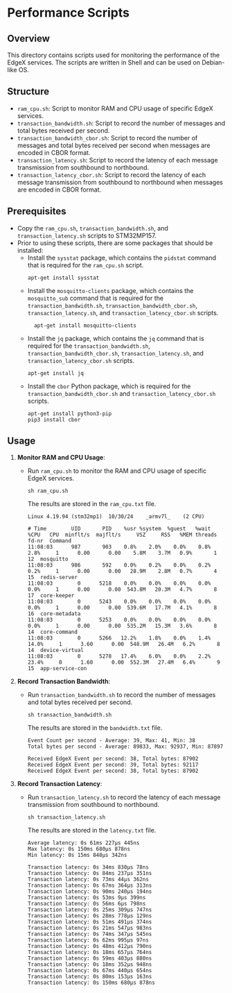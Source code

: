 # Performance Scripts

## Overview
This directory contains scripts used for monitoring the performance of the EdgeX services.
The scripts are written in Shell and can be used on Debian-like OS.

## Structure
- `ram_cpu.sh`: Script to monitor RAM and CPU usage of specific EdgeX services.
- `transaction_bandwidth.sh`: Script to record the number of messages and total bytes received per second.
- `transaction_bandwidth_cbor.sh`: Script to record the number of messages and total bytes received per second when messages are encoded in CBOR format.
- `transaction_latency.sh`: Script to record the latency of each message transmission from southbound to northbound.
- `transaction_latency_cbor.sh`: Script to record the latency of each message transmission from southbound to northbound when messages are encoded in CBOR format.

## Prerequisites
- Copy the `ram_cpu.sh`, `transaction_bandwidth.sh`, and `transaction_latency.sh` scripts to STM32MP157.
- Prior to using these scripts, there are some packages that should be installed:
  - Install the `sysstat` package, which contains the `pidstat` command that is required for the `ram_cpu.sh` script.
    ```shell
    apt-get install sysstat
    ```
  - Install the `mosquitto-clients` package, which contains the `mosquitto_sub` command that is required for the `transaction_bandwidth.sh`, `transaction_bandwidth_cbor.sh`, `transaction_latency.sh`, and `transaction_latency_cbor.sh` scripts.
    ```shell
      apt-get install mosquitto-clients
    ```
  - Install the `jq` package, which contains the `jq` command that is required for the `transaction_bandwidth.sh`, `transaction_bandwidth_cbor.sh`, `transaction_latency.sh`, and `transaction_latency_cbor.sh` scripts.
    ```shell
    apt-get install jq
    ```
  - Install the `cbor` Python package, which is required for the `transaction_bandwidth_cbor.sh` and `transaction_latency_cbor.sh` scripts.
    ```shell
    apt-get install python3-pip
    pip3 install cbor
    ```

## Usage

1. **Monitor RAM and CPU Usage**:
    - Run `ram_cpu.sh` to monitor the RAM and CPU usage of specific EdgeX services.
      ```shell
      sh ram_cpu.sh
      ```
      The results are stored in the `ram_cpu.txt` file.
      ```
      Linux 4.19.94 (stm32mp1) 	10/30/24 	_armv7l_	(2 CPU)

      # Time        UID       PID    %usr %system  %guest   %wait    %CPU   CPU  minflt/s  majflt/s     VSZ     RSS   %MEM threads   fd-nr  Command
      11:08:03      987       903    0.8%    2.0%    0.0%    0.8%    2.8%     1      0.00      0.00    5.8M    3.7M   0.9%       1      12  mosquitto
      11:08:03      986       592    0.0%    0.2%    0.0%    0.2%    0.2%     1      0.00      0.00   28.9M    2.8M   0.7%       4      15  redis-server
      11:08:03        0      5218    0.0%    0.0%    0.0%    0.0%    0.0%     1      0.00      0.00  543.8M   20.3M   4.7%       8      17  core-keeper
      11:08:03        0      5243    0.0%    0.0%    0.0%    0.0%    0.0%     1      0.00      0.00  539.6M   17.7M   4.1%       8      16  core-metadata
      11:08:03        0      5253    0.0%    0.0%    0.0%    0.0%    0.0%     1      0.00      0.00  535.2M   15.3M   3.6%       8      14  core-command
      11:08:03        0      5266   12.2%    1.8%    0.0%    1.4%   14.0%     1      3.60      0.00  548.9M   26.4M   6.2%       8      14  device-virtual
      11:08:03        0      5278   17.4%    6.0%    0.0%    2.2%   23.4%     0      1.60      0.00  552.3M   27.4M   6.4%       9      15  app-service-con      
      ```

2. **Record Transaction Bandwidth**:
    - Run `transaction_bandwidth.sh` to record the number of messages and total bytes received per second.
      ```shell
      sh transaction_bandwidth.sh
      ```
      The results are stored in the `bandwidth.txt` file.
      ```
      Event Count per second - Average: 39, Max: 41, Min: 38
      Total bytes per second - Average: 89833, Max: 92937, Min: 87897

      Received EdgeX Event per second: 38, Total bytes: 87902
      Received EdgeX Event per second: 39, Total bytes: 92117
      Received EdgeX Event per second: 38, Total bytes: 87902
      ```

3. **Record Transaction Latency**:
    - Run `transaction_latency.sh` to record the latency of each message transmission from southbound to northbound.
      ```shell
      sh transaction_latency.sh
      ```
      The results are stored in the `latency.txt` file.
      ```
      Average latency: 0s 61ms 227µs 445ns
      Max latency: 0s 150ms 680µs 878ns
      Min latency: 0s 15ms 848µs 342ns

      Transaction latency: 0s 34ms 830µs 78ns
      Transaction latency: 0s 84ms 237µs 351ns
      Transaction latency: 0s 73ms 44µs 362ns
      Transaction latency: 0s 67ms 364µs 313ns
      Transaction latency: 0s 90ms 240µs 194ns
      Transaction latency: 0s 53ms 9µs 399ns
      Transaction latency: 0s 56ms 6µs 798ns
      Transaction latency: 0s 25ms 309µs 747ns
      Transaction latency: 0s 28ms 778µs 129ns
      Transaction latency: 0s 51ms 491µs 374ns
      Transaction latency: 0s 21ms 547µs 983ns
      Transaction latency: 0s 74ms 347µs 545ns
      Transaction latency: 0s 62ms 995µs 97ns
      Transaction latency: 0s 48ms 412µs 790ns
      Transaction latency: 0s 18ms 657µs 764ns
      Transaction latency: 0s 59ms 403µs 880ns
      Transaction latency: 0s 18ms 352µs 948ns
      Transaction latency: 0s 67ms 440µs 654ns
      Transaction latency: 0s 80ms 153µs 163ns
      Transaction latency: 0s 150ms 680µs 878ns
      ```
